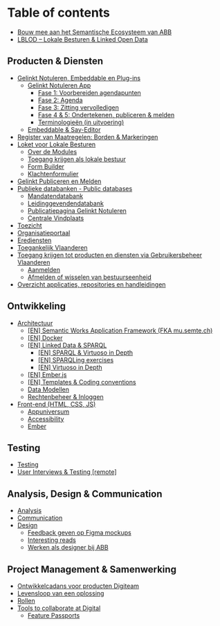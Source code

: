 # Table of contents

* [Bouw mee aan het Semantische Ecosysteem van ABB](README.md)
* [LBLOD – Lokale Besturen & Linked Open Data](lblod-lokale-besturen-and-linked-open-data.md)

## Producten & Diensten <a id="producten-en-diensten"></a>

* [Gelinkt Notuleren, Embeddable en Plug-ins](producten-en-diensten/gelinkt-notuleren/README.md)
  * [Gelinkt Notuleren App](producten-en-diensten/gelinkt-notuleren/gelinkt-notuleren-app/README.md)
    * [Fase 1: Voorbereiden agendapunten](producten-en-diensten/gelinkt-notuleren/gelinkt-notuleren-app/fase-1-voorbereiden-agendapunten.md)
    * [Fase 2: Agenda](producten-en-diensten/gelinkt-notuleren/gelinkt-notuleren-app/fase-2-agenda.md)
    * [Fase 3: Zitting vervolledigen](producten-en-diensten/gelinkt-notuleren/gelinkt-notuleren-app/fase-3-zitting-vervolledigen.md)
    * [Fase 4 & 5: Ondertekenen, publiceren & melden](producten-en-diensten/gelinkt-notuleren/gelinkt-notuleren-app/gelinkt-notuleren-ondersteunt-gelinkt-publiceren.md)
    * [Terminologieën \(in uitvoering\)](producten-en-diensten/gelinkt-notuleren/gelinkt-notuleren-app/terminologieen.md)
  * [Embeddable & Say-Editor](producten-en-diensten/gelinkt-notuleren/embeddable.md)
* [Register van Maatregelen: Borden & Markeringen](producten-en-diensten/register-van-maatregelen-borden-and-markeringen.md)
* [Loket voor Lokale Besturen](producten-en-diensten/loket-voor-lokale-besturen/README.md)
  * [Over de Modules](producten-en-diensten/loket-voor-lokale-besturen/over-de-modules.md)
  * [Toegang krijgen als lokale bestuur](producten-en-diensten/loket-voor-lokale-besturen/toegang-krijgen-als-lokale-bestuur.md)
  * [Form Builder](producten-en-diensten/loket-voor-lokale-besturen/form-builder.md)
  * [Klachtenformulier](producten-en-diensten/loket-voor-lokale-besturen/klachtenformulier.md)
* [Gelinkt Publiceren en Melden](producten-en-diensten/melden.md)
* [Publieke databanken - Public databases](producten-en-diensten/wikis-and-publieke-databanken-public-databases/README.md)
  * [Mandatendatabank](producten-en-diensten/wikis-and-publieke-databanken-public-databases/mandatendatabank.md)
  * [Leidinggevendendatabank](producten-en-diensten/wikis-and-publieke-databanken-public-databases/leidinggevendendatabank.md)
  * [Publicatiepagina Gelinkt Notuleren](producten-en-diensten/wikis-and-publieke-databanken-public-databases/publicatiepagina-gelinkt-notuleren.md)
  * [Centrale Vindplaats](producten-en-diensten/wikis-and-publieke-databanken-public-databases/centrale-vindplaats.md)
* [Toezicht](producten-en-diensten/toezicht.md)
* [Organisatieportaal](producten-en-diensten/organisatieportaal.md)
* [Erediensten](producten-en-diensten/erediensten.md)
* [Toegankelijk Vlaanderen](producten-en-diensten/toegankelijk-vlaanderen.md)
* [Toegang krijgen tot producten en diensten via Gebruikersbeheer Vlaanderen](producten-en-diensten/toegang-krijgen-tot-producten-en-diensten-via-gebruikersbeheer-vlaanderen/README.md)
  * [Aanmelden](producten-en-diensten/toegang-krijgen-tot-producten-en-diensten-via-gebruikersbeheer-vlaanderen/aanmelden.md)
  * [Afmelden of wisselen van bestuurseenheid](producten-en-diensten/toegang-krijgen-tot-producten-en-diensten-via-gebruikersbeheer-vlaanderen/afmelden-of-wisselen-van-bestuurseenheid.md)
* [Overzicht applicaties, repositories en handleidingen](producten-en-diensten/overzicht-code-repositories.md)

## Ontwikkeling

* [Architectuur](ontwikkeling/architectuur/README.md)
  * [\[EN\] Semantic Works Application Framework \(FKA mu.semte.ch\)](ontwikkeling/architectuur/semantic-works-application-framework.md)
  * [\[EN\] Docker](ontwikkeling/architectuur/docker.md)
  * [\[EN\] Linked Data & SPARQL](ontwikkeling/architectuur/linked-data-and-sparql/README.md)
    * [\[EN\] SPARQL & Virtuoso in Depth](ontwikkeling/architectuur/linked-data-and-sparql/en-sparql-and-virtuoso-in-depth.md)
    * [\[EN\] SPARQLing exercises](ontwikkeling/architectuur/linked-data-and-sparql/en-sparqling-exercises.md)
    * [\[EN\] Virtuoso in Depth](ontwikkeling/architectuur/linked-data-and-sparql/en-virtuoso-in-depth.md)
  * [\[EN\] Ember.js](ontwikkeling/architectuur/ember.js.md)
  * [\[EN\] Templates & Coding conventions](ontwikkeling/architectuur/en-templates-and-coding-conventions.md)
  * [Data Modellen](ontwikkeling/architectuur/data-modellen.md)
  * [Rechtenbeheer & Inloggen](ontwikkeling/architectuur/rechtenbeheer-and-inloggen.md)
* [Front-end \(HTML, CSS, JS\)](ontwikkeling/front-end/README.md)
  * [Appuniversum](ontwikkeling/front-end/css.md)
  * [Accessibility](ontwikkeling/front-end/accessibility.md)
  * [Ember](ontwikkeling/front-end/ember.md)

## Testing

* [Testing](testing/testing.md)
* [User Interviews & Testing \[remote\]](testing/user-interviews-and-testing.md)

## Analysis, Design & Communication

* [Analysis](analysis-design-and-communication/analysis.md)
* [Communication](analysis-design-and-communication/communication.md)
* [Design](analysis-design-and-communication/design/README.md)
  * [Feedback geven op Figma mockups](analysis-design-and-communication/design/feedback-geven-op-figma-mockups.md)
  * [Interesting reads](analysis-design-and-communication/design/design-systems.md)
  * [Werken als designer bij ABB](analysis-design-and-communication/design/werken-als-designer-bij-abb.md)

## Project Management & Samenwerking <a id="project-management-and-working-together"></a>

* [Ontwikkelcadans voor producten Digiteam](project-management-and-working-together/de-ontwikkelcadans.md)
* [Levensloop van een oplossing](project-management-and-working-together/levensloop-van-een-oplossing.md)
* [Rollen](project-management-and-working-together/rollen.md)
* [Tools to collaborate at Digital](project-management-and-working-together/working-together-and-product/README.md)
  * [Feature Passports](project-management-and-working-together/working-together-and-product/feature-passports.md)

